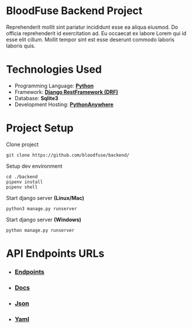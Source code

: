 # BloodFuse Backend Project

Reprehenderit mollit sint pariatur incididunt esse ea aliqua eiusmod. Do officia reprehenderit id exercitation ad. Eu occaecat ex labore Lorem qui id esse elit cillum. Mollit tempor sint est esse deserunt commodo laboris laboris quis.

# Technologies Used
- Programming Language: [**Python**](https://www.python.org)
- Framework: [**Django RestFramework (DRF)**](https://www.https://www.django-rest-framework.org/)
- Database: **Sqlite3**
- Development Hosting:  [**PythonAnywhere**](https://www.pythonanywhere.com)

# Project Setup
Clone project
```console
git clone https://github.com/bloodfuse/backend/
```

Setup dev environment

```console
cd ./backend
pipenv install
pipenv shell
```
Start django server **(Linux/Mac)**
```console
python3 manage.py runserver
```
Start django server **(Windows)**
```console
python manage.py runserver
```

# API Endpoints URLs
- ### [Endpoints](https://bloodfuse.pythonanywhere.com/swagger/)
- ### [Docs](https://bloodfuse.pythonanywhere.com/redoc/)
- ### [Json](https://bloodfuse.pythonanywhere.com/swagger.json)
- ### [Yaml](https://bloodfuse.pythonanywhere.com/swagger.yaml)

